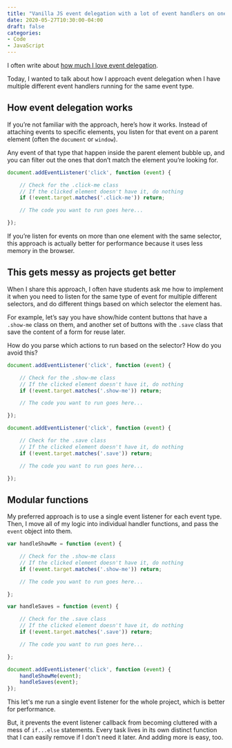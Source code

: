 ```yaml
---
title: "Vanilla JS event delegation with a lot of event handlers on one page"
date: 2020-05-27T10:30:00-04:00
draft: false
categories:
- Code
- JavaScript
---
```


I often write about [how much I love event delegation](/why-event-delegation-is-a-better-way-to-listen-for-events-in-vanilla-js/).

Today, I wanted to talk about how I approach event delegation when I have multiple different event handlers running for the same event type.

## How event delegation works

If you’re not familiar with the approach, here’s how it works. Instead of attaching events to specific elements, you listen for that event on a parent element (often the `document` or `window`).

Any event of that type that happen inside the parent element bubble up, and you can filter out the ones that don’t match the element you’re looking for.

```js
document.addEventListener('click', function (event) {

	// Check for the .click-me class
	// If the clicked element doesn't have it, do nothing
	if (!event.target.matches('.click-me')) return;

	// The code you want to run goes here...

});
```

If you’re listen for events on more than one element with the same selector, this approach is actually better for performance because it uses less memory in the browser.

## This gets messy as projects get better

When I share this approach, I often have students ask me how to implement it when you need to listen for the same type of event for multiple different selectors, and do different things based on which selector the element has.

For example, let’s say you have show/hide content buttons that have a `.show-me` class on them, and another set of buttons with the `.save` class that save the content of a form for reuse later.

How do you parse which actions to run based on the selector? How do you avoid this?

```js
document.addEventListener('click', function (event) {

	// Check for the .show-me class
	// If the clicked element doesn't have it, do nothing
	if (!event.target.matches('.show-me')) return;

	// The code you want to run goes here...

});

document.addEventListener('click', function (event) {

	// Check for the .save class
	// If the clicked element doesn't have it, do nothing
	if (!event.target.matches('.save')) return;

	// The code you want to run goes here...

});
```

## Modular functions

My preferred approach is to use a single event listener for each event type. Then, I move all of my logic into individual handler functions, and pass the `event` object into them.

```js
var handleShowMe = function (event) {

	// Check for the .show-me class
	// If the clicked element doesn't have it, do nothing
	if (!event.target.matches('.show-me')) return;

	// The code you want to run goes here...

};

var handleSaves = function (event) {

	// Check for the .save class
	// If the clicked element doesn't have it, do nothing
	if (!event.target.matches('.save')) return;

	// The code you want to run goes here...

};

document.addEventListener('click', function (event) {
	handleShowMe(event);
	handleSaves(event);
});
```

This let's me run a single event listener for the whole project, which is better for performance.

But, it prevents the event listener callback from becoming cluttered with a mess of `if...else` statements. Every task lives in its own distinct function that I can easily remove if I don't need it later. And adding more is easy, too.